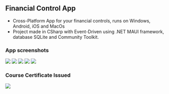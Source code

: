 ## Financial Control App
- Cross-Platform App for your financial controls, runs on Windows, Android, iOS and MacOs
- Project made in CSharp with Event-Driven using .NET MAUI framework, database SQLite and Community Toolkit.
### App screenshots
<img src="MainPage.png">
<img src="PgAdd.png">
<img src="NewTransactions.png">
<img src="PgEdit.png">
<img src="DisplayAlert.png">

### Course Certificate Issued

<img src="certificado-udemy.jpg">
